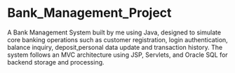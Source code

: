 # Bank_Management_Project
A Bank Management System built by me using Java, designed to simulate core banking operations such as customer registration, login authentication, balance inquiry, deposit,personal data update  and transaction history. The system follows an MVC architecture using JSP, Servlets, and Oracle SQL for backend storage and processing.
